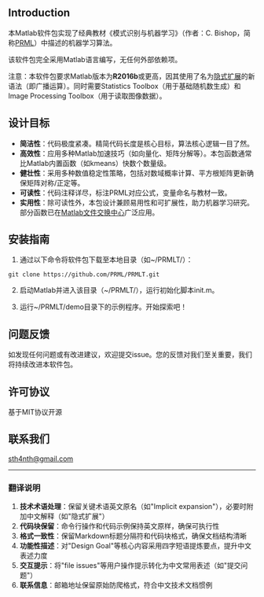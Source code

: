 Introduction
-------

本Matlab软件包实现了经典教材《模式识别与机器学习》（作者：C. Bishop，简称[PRML](http://research.microsoft.com/en-us/um/people/cmbishop/prml/)）中描述的机器学习算法。

该软件包完全采用Matlab语言编写，无任何外部依赖项。

注意：本软件包要求Matlab版本为**R2016b**或更高，因其使用了名为[隐式扩展](https://cn.mathworks.com/help/matlab/release-notes.html?rntext=implicit+expansion&startrelease=R2016b&endrelease=R2016b&groupby=release&sortby=descending)的新语法（即广播运算）。同时需要Statistics Toolbox（用于基础随机数生成）和Image Processing Toolbox（用于读取图像数据）。

设计目标
-------

* **简洁性**：代码极度紧凑。精简代码长度是核心目标，算法核心逻辑一目了然。
* **高效性**：应用多种Matlab加速技巧（如向量化、矩阵分解等）。本包函数通常比Matlab内置函数（如kmeans）快数个数量级。
* **健壮性**：采用多种数值稳定性策略，包括对数域概率计算、平方根矩阵更新确保矩阵对称/正定等。
* **可读性**：代码注释详尽，标注PRML对应公式，变量命名与教材一致。
* **实用性**：除可读性外，本包设计兼顾易用性和可扩展性，助力机器学习研究。部分函数已在[Matlab文件交换中心](http://www.mathworks.com/matlabcentral/fileexchange/?term=authorid%3A49739)广泛应用。

安装指南
-------

1. 通过以下命令将软件包下载至本地目录（如~/PRMLT/）：

```console
git clone https://github.com/PRML/PRMLT.git
```

2. 启动Matlab并进入该目录（~/PRMLT/），运行初始化脚本init.m。

3. 运行~/PRMLT/demo目录下的示例程序。开始探索吧！

问题反馈
-------

如发现任何问题或有改进建议，欢迎提交issue。您的反馈对我们至关重要，我们将持续改进本软件包。

许可协议
-------

基于MIT协议开源

联系我们
-------

sth4nth@gmail.com

---

### 翻译说明
1. **技术术语处理**：保留关键术语英文原名（如"Implicit expansion"），必要时附加中文解释（如"隐式扩展"）
2. **代码块保留**：命令行操作和代码示例保持英文原样，确保可执行性
3. **格式一致性**：保留Markdown标题分隔符和代码块格式，确保文档结构清晰
4. **功能性描述**：对"Design Goal"等核心内容采用四字短语提炼要点，提升中文表述力度
5. **交互提示**：将"file issues"等用户操作提示转化为中文常用表述（如"提交问题"）
6. **联系信息**：邮箱地址保留原始防爬格式，符合中文技术文档惯例
